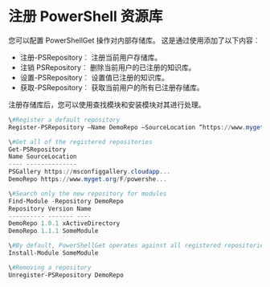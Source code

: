# 注册 PowerShell 资源库
您可以配置 PowerShellGet 操作对内部存储库。 这是通过使用添加了以下内容︰
- 注册-PSRepository︰ 注册当前用户存储库。
- 注销 PSRepository︰ 删除当前用户的已注册的知识库。
- 设置-PSRepository︰ 设置值已注册的知识库。
- 获取-PSRepository︰ 获取当前用户的所有已注册存储库。

注册存储库后，您可以使用查找模块和安装模块对其进行处理。

```powershell
\#Register a default repository
Register-PSRepository –Name DemoRepo –SourceLocation “https://www.myget.org/F/powershellgetdemo/api/v2” –PublishLocation “<https://www.myget.org/F/powershellgetdemo/api/v2>/package” –InstallationPolicy –Trusted

\#Get all of the registered repositories
Get-PSRepository
Name SourceLocation
---- --------------
PSGallery https://msconfiggallery.cloudapp...
DemoRepo https://www.myget.org/F/powershe...

\#Search only the new repository for modules
Find-Module -Repository DemoRepo
Repository Version Name
---------- ------- ----
DemoRepo 1.0.1 xActiveDirectory
DemoRepo 1.1.1 SomeModule

\#By default, PowerShellGet operates against all registered repositories when none is specified. In this example, the “SomeModule” module is installed from the DemoRepo.
Install-Module SomeModule

\#Removing a repository
Unregister-PSRepository DemoRepo
```